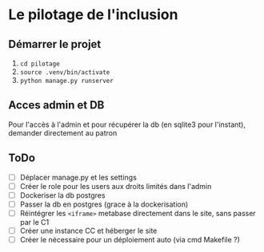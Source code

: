 # Le pilotage de l'inclusion

## Démarrer le projet

1. `cd pilotage`
2. `source .venv/bin/activate`
3. `python manage.py runserver`

## Acces admin et DB

Pour l'accès à l'admin et pour récupérer la db (en sqlite3 pour l'instant), demander directement au patron

## ToDo

- [ ] Déplacer manage.py et les settings
- [ ] Créer le role pour les users aux droits limités dans l'admin
- [ ] Dockeriser la db postgres
- [ ] Passer la db en postgres (grace à la dockerisation)
- [ ] Réintégrer les `<iframe>` metabase directement dans le site, sans passer par le C1
- [ ] Créer une instance CC et héberger le site
- [ ] Créer le nécessaire pour un déploiement auto (via cmd Makefile ?)
